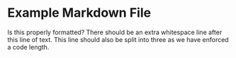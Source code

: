 # Example Markdown File
Is this properly formatted? There should be an extra whitespace line after this line of text. This line should also be split into three as we have enforced a code length.